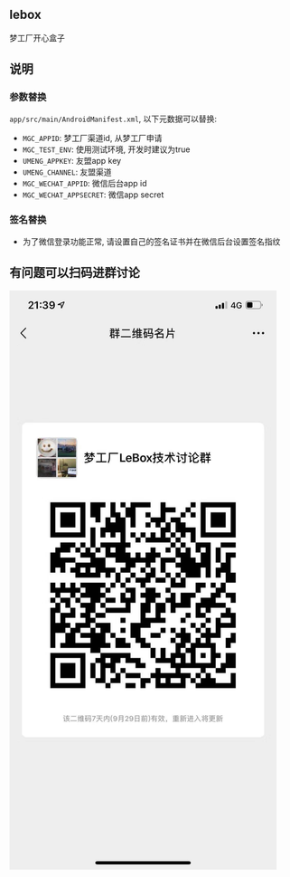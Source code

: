 ## lebox

梦工厂开心盒子

## 说明

### 参数替换

`app/src/main/AndroidManifest.xml`, 以下元数据可以替换:

* `MGC_APPID`: 梦工厂渠道id, 从梦工厂申请
* `MGC_TEST_ENV`: 使用测试环境, 开发时建议为true
* `UMENG_APPKEY`: 友盟app key
* `UMENG_CHANNEL`: 友盟渠道
* `MGC_WECHAT_APPID`: 微信后台app id
* `MGC_WECHAT_APPSECRET`: 微信app secret

### 签名替换

* 为了微信登录功能正常, 请设置自己的签名证书并在微信后台设置签名指纹

## 有问题可以扫码进群讨论

![Group BarCode](group_barcode.jpg)